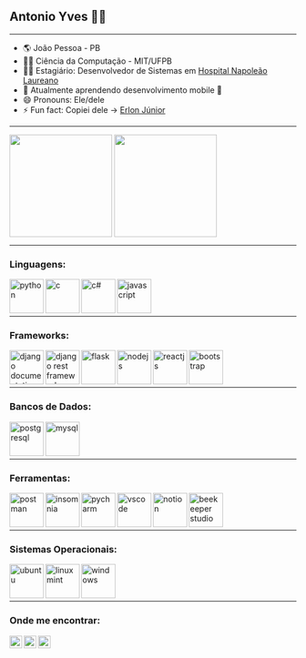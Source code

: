 ## Antonio Yves 👨‍💻

---

- 🌎 João Pessoa - PB
- 👨‍🎓 Ciência da Computação - MIT/UFPB
- 👨‍💻 Estagiário: Desenvolvedor de Sistemas em [Hospital Napoleão Laureano](http://hlaureano.org.br)
- 🌱 Atualmente aprendendo desenvolvimento mobile 📱
- 😄 Pronouns: Ele/dele
- ⚡ Fun fact: Copiei dele -> [Erlon Júnior](https://github.com/ejrgeek)

---

<div>
<img align="center" src="https://github-readme-stats.vercel.app/api?username=antonio-yves&show_icons=true&theme=gotham&border_radius=10" height="180em"/>
<img align="center" src="https://github-readme-stats.vercel.app/api/top-langs/?username=antonio-yves&layout=compact&theme=gotham&border_radius=10" height="180em"/>
</div>

---

### Linguagens:
[<img align="left" alt="python" height="60px" src="https://upload.wikimedia.org/wikipedia/commons/thumb/0/0a/Python.svg/1200px-Python.svg.png"/>][python]
[<img align="left" alt="c" height="60px" src="https://cdn.freebiesupply.com/logos/large/2x/c-2975-logo-png-transparent.png"/>][c]
[<img align="left" alt="c#" height="60px" src="https://growiz.com.br/wp-content/uploads/2020/08/kisspng-c-programming-language-logo-microsoft-visual-stud-atlas-portfolio-5b899192d7c600.1628571115357423548838.png"/>][c#]
[<img align="left" alt="javascript" height="60px" src="https://images.vexels.com/media/users/3/166403/isolated/preview/a5a33bf3004830a2bd581e9fa65de660---cone-da-linguagem-de-programa----o-javascript-by-vexels.png"/>][javascript]

<br/><br/><br/>

---

### Frameworks:
[<img align="left" alt="django documentation" height="60px" src="https://cdn.iconscout.com/icon/free/png-512/django-2-282855.png"/>][django]
[<img align="left" alt="django rest framework" height="60px" src="https://img.stackshare.io/service/1630/New_Project__67_.png"/>][django-rest]
[<img align="left" alt="flask" height="60px" src="https://miro.medium.com/max/800/1*Q5EUk28Xc3iCDoMSkrd1_w.png"/>][flask]
[<img align="left" alt="nodejs" height="60px" src="https://img.icons8.com/color/452/nodejs.png"/>][nodejs]
[<img align="left" alt="reactjs" height="60px" src="https://upload.wikimedia.org/wikipedia/commons/thumb/a/a7/React-icon.svg/1200px-React-icon.svg.png"/>][reactjs]
[<img align="left" alt="bootstrap" height="60px" src="https://camo.githubusercontent.com/a664defdd5c2ec93a3fbfb51e0f2aaafa5dc57bf1e13aa47456ced037b3cebe8/68747470733a2f2f676574626f6f7473747261702e636f6d2f646f63732f352e302f6173736574732f6272616e642f626f6f7473747261702d6c6f676f2d736861646f772e706e67"/>][bootstrap]
<br/><br/><br/>

---

### Bancos de Dados:
[<img align="left" alt="postgresql" height="60px" src="https://appmasters.io/static/postgres-logo-44a089f75c86df10611905e89359c174.png"/>][postgresql]
[<img align="left" alt="mysql" height="60px" src="https://devtools.com.br/blog/wp-content/uploads/2013/06/MySQL-Logo.wine_.png"/>][mysql]
<br/><br/><br/>

---

### Ferramentas:
[<img align="left" alt="postman" height="60px" src="https://res.cloudinary.com/postman/image/upload/t_team_logo/v1629869194/team/2893aede23f01bfcbd2319326bc96a6ed0524eba759745ed6d73405a3a8b67a8"/>][postman]
[<img align="left" alt="insomnia" height="60px" src="https://s3.amazonaws.com/s3.roaringapps.com/assets/icons/1561251841927-Insomnia.png"/>][insomnia]
[<img align="left" alt="pycharm" height="60px" src="https://upload.wikimedia.org/wikipedia/commons/thumb/1/1d/PyCharm_Icon.svg/1024px-PyCharm_Icon.svg.png"/>][pycharm]
[<img align="left" alt="vscode" height="60px" src="https://upload.wikimedia.org/wikipedia/commons/thumb/9/9a/Visual_Studio_Code_1.35_icon.svg/2048px-Visual_Studio_Code_1.35_icon.svg.png"/>][vscode]
[<img align="left" alt="notion" height="60px" src="https://inceptum-stor.icons8.com/rGEMe7ni2FPY/notion-1693557-1442598.png"/>][notion]
[<img align="left" alt="beekeeper studio" height="60px" src="https://dashboard.snapcraft.io/site_media/appmedia/2020/03/512x512_4JGJ8f7.png"/>][beekeeper]
<br/><br/><br/>

---

### Sistemas Operacionais:
[<img align="left" alt="ubuntu" height="60px" src="https://cdn-icons-png.flaticon.com/512/888/888879.png"/>][ubuntu]
[<img align="left" alt="linux mint" height="60px" src="https://avatars.githubusercontent.com/u/107184?s=280&v=4"/>][linux-mint]
[<img align="left" alt="windows" height="60px" src="https://camposconect.com.br/wp-content/uploads/2016/11/Windows_logo_and_wordmark_-_2012.svg.png"/>][windows]
<br/><br/><br/>

---
 
### Onde me encontrar:
[<img align="left" alt="site" width="22px" src="https://upload.wikimedia.org/wikipedia/commons/thumb/1/12/High-contrast-applications-internet.svg/768px-High-contrast-applications-internet.svg.png" />][site]
[<img align="left" alt="linkedin" width="22px" src="https://cdn-icons-png.flaticon.com/512/174/174857.png" />][linkedin]
[<img align="left" alt="Instagram" width="22px" src="https://upload.wikimedia.org/wikipedia/commons/thumb/a/a5/Instagram_icon.png/1024px-Instagram_icon.png" />][instagram]

<br/>

[linkedin]: https://www.linkedin.com/in/antonio-yves/
[instagram]: https://www.instagram.com/yvessousa/
[site]: https://antonio-yves.github.io/
[insomnia]: https://insomnia.rest/
[python]: https://www.python.org/doc/
[django]: https://www.djangoproject.com/
[postgresql]: https://www.postgresql.org/docs/
[javascript]: https://developer.mozilla.org/pt-BR/docs/Web/JavaScript
[c]: https://pt.wikipedia.org/wiki/C_(linguagem_de_programa%C3%A7%C3%A3o)
[flask]: https://flask.palletsprojects.com/en/2.0.x/
[bootstrap]: https://getbootstrap.com/
[reactjs]: https://pt-br.reactjs.org/
[nodejs]: https://nodejs.org/en/
[c#]: https://docs.microsoft.com/pt-br/dotnet/csharp/
[django-rest]: https://www.django-rest-framework.org/
[mysql]: https://www.mysql.com/
[postman]: https://www.postman.com/
[pycharm]: https://www.jetbrains.com/pt-br/pycharm/download/
[vscode]: https://code.visualstudio.com/
[notion]: https://www.notion.so/
[beekeeper]: https://www.beekeeperstudio.io/
[ubuntu]: https://ubuntu.com/download
[linux-mint]: https://linuxmint.com/download.php
[windows]: https://www.microsoft.com/pt-br/windows?wa=wsignin1.0
